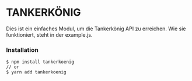 # TANKERKÖNIG

Dies ist ein einfaches Modul, um die Tankerkönig API zu erreichen. Wie sie funktioniert, steht in der example.js.

### Installation
```
$ npm install tankerkoenig
// or
$ yarn add tankerkoenig
```
